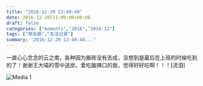 ```yaml
---
title: "2016-12-20 13:40:48"
date: 2016-12-20T11:00:00+08:00
draft: false
categories: ["moments","2016","2016-12"]
tags: ["朋友圈","生活记录"]
summary: "2016-12-20 13:40:48..."
---
```


一直心心念念的云之南，各种因为搬砖没有去成，没想到是最后在上班的时候吃到的了！谢谢王大喵的雪中送炭。爱吃酸辣口的我，觉得好好吃啊！！！[流泪]

![Media 1](/Moments/photos/2016-12-20/201612201340480.jpg)

